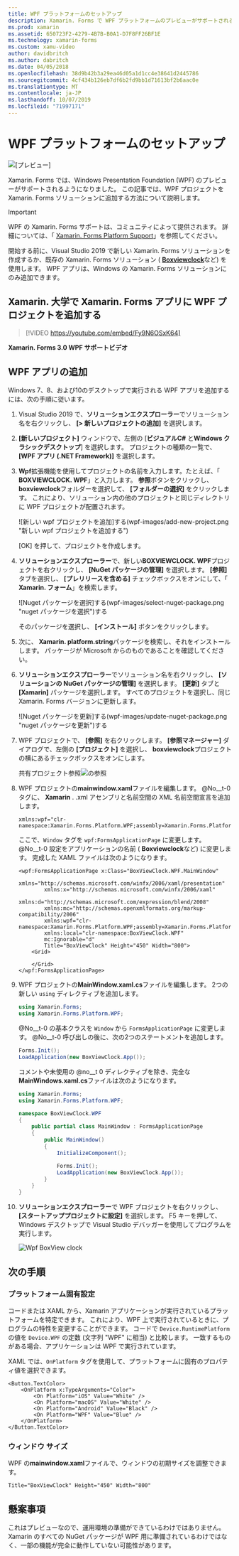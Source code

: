 ```yaml
---
title: WPF プラットフォームのセットアップ
description: Xamarin. Forms で WPF プラットフォームのプレビューがサポートされるようになりました
ms.prod: xamarin
ms.assetid: 650723F2-4279-4B7B-B0A1-D7F8FF26BF1E
ms.technology: xamarin-forms
ms.custom: xamu-video
author: davidbritch
ms.author: dabritch
ms.date: 04/05/2018
ms.openlocfilehash: 38d9b42b3a29ea46d05a1d1cc4e38641d2445786
ms.sourcegitcommit: 4cf434b126eb7df6b2fd9bb1d71613bf2b6aac0e
ms.translationtype: MT
ms.contentlocale: ja-JP
ms.lasthandoff: 10/07/2019
ms.locfileid: "71997171"
---
```

# <a name="wpf-platform-setup"></a>WPF プラットフォームのセットアップ

![[プレビュー]](~/media/shared/preview.png)

Xamarin. Forms では、Windows Presentation Foundation (WPF) のプレビューがサポートされるようになりました。 この記事では、WPF プロジェクトを Xamarin. Forms ソリューションに追加する方法について説明します。

> [!IMPORTANT]
> WPF の Xamarin. Forms サポートは、コミュニティによって提供されます。 詳細については、「 [Xamarin. Forms Platform Support](https://github.com/xamarin/Xamarin.Forms/wiki/Platform-Support)」を参照してください。

開始する前に、Visual Studio 2019 で新しい Xamarin. Forms ソリューションを作成するか、既存の Xamarin. Forms ソリューション ( [**Boxviewclock**](https://docs.microsoft.com/samples/xamarin/xamarin-forms-samples/boxview-boxviewclock)など) を使用します。 WPF アプリは、Windows の Xamarin. Forms ソリューションにのみ追加できます。

## <a name="add-a-wpf-project-to-a-xamarinforms-app-with-xamarinuniversity"></a>Xamarin. 大学で Xamarin. Forms アプリに WPF プロジェクトを追加する

> [!VIDEO https://youtube.com/embed/Fy9N6OSxK64]

**Xamarin. Forms 3.0 WPF サポートビデオ**

## <a name="adding-a-wpf-app"></a>WPF アプリの追加

Windows 7、8、および10のデスクトップで実行される WPF アプリを追加するには、次の手順に従います。

1. Visual Studio 2019 で、**ソリューションエクスプローラー**でソリューション名を右クリックし、 **[> 新しいプロジェクトの追加]** を選択します。

2. **[新しいプロジェクト]** ウィンドウで、左側の [**ビジュアルC#** と**Windows クラシックデスクトップ**] を選択します。 プロジェクトの種類の一覧で、 **[WPF アプリ (.NET Framework)]** を選択します。

3. **Wpf**拡張機能を使用してプロジェクトの名前を入力します。たとえば、「 **BOXVIEWCLOCK. WPF**」と入力します。 **参照**ボタンをクリックし、 **boxviewclock**フォルダーを選択して、 **[フォルダーの選択]** をクリックします。 これにより、ソリューション内の他のプロジェクトと同じディレクトリに WPF プロジェクトが配置されます。

    ![新しい wpf プロジェクトを追加]する(wpf-images/add-new-project.png "新しい wpf プロジェクトを追加する")

    [OK] を押して、プロジェクトを作成します。

4. **ソリューションエクスプローラー**で、新しい**BOXVIEWCLOCK. WPF**プロジェクトを右クリックし、 **[NuGet パッケージの管理]** を選択します。 **[参照]** タブを選択し、 **[プレリリースを含める]** チェックボックスをオンにして、「 **Xamarin. フォーム**」を検索します。

    ![Nuget パッケージを選択]する(wpf-images/select-nuget-package.png "nuget パッケージを選択")する

    そのパッケージを選択し、 **[インストール]** ボタンをクリックします。

5. 次に、 **Xamarin. platform.string**パッケージを検索し、それをインストールします。 パッケージが Microsoft からのものであることを確認してください。

6. **ソリューションエクスプローラー**でソリューション名を右クリックし、 **[ソリューションの NuGet パッケージの管理]** を選択します。 **[更新]** タブと **[Xamarin]** パッケージを選択します。 すべてのプロジェクトを選択し、同じ Xamarin. Forms バージョンに更新します。

    ![Nuget パッケージを更新]する(wpf-images/update-nuget-package.png "nuget パッケージを更新")する

7. WPF プロジェクトで、 **[参照]** を右クリックします。 **[参照マネージャー]** ダイアログで、左側の **[プロジェクト]** を選択し、 **boxviewclock**プロジェクトの横にあるチェックボックスをオンにします。

    共有プロジェクト参照![の参照](wpf-images/reference-shared-project.png "共有プロジェクト")

8. WPF プロジェクトの**mainwindow.xaml**ファイルを編集します。 @No__t-0 タグに、 **Xamarin** . .xml アセンブリと名前空間の XML 名前空間宣言を追加します。

    ```xaml
    xmlns:wpf="clr-namespace:Xamarin.Forms.Platform.WPF;assembly=Xamarin.Forms.Platform.WPF"
    ```

    ここで、`Window` タグを `wpf:FormsApplicationPage` に変更します。 @No__t-0 設定をアプリケーションの名前 ( **Boxviewclock**など) に変更します。 完成した XAML ファイルは次のようになります。

    ```xaml
    <wpf:FormsApplicationPage x:Class="BoxViewClock.WPF.MainWindow"
            xmlns="http://schemas.microsoft.com/winfx/2006/xaml/presentation"
            xmlns:x="http://schemas.microsoft.com/winfx/2006/xaml"
            xmlns:d="http://schemas.microsoft.com/expression/blend/2008"
            xmlns:mc="http://schemas.openxmlformats.org/markup-compatibility/2006"
            xmlns:wpf="clr-namespace:Xamarin.Forms.Platform.WPF;assembly=Xamarin.Forms.Platform.WPF"
            xmlns:local="clr-namespace:BoxViewClock.WPF"
            mc:Ignorable="d"
            Title="BoxViewClock" Height="450" Width="800">
        <Grid>

        </Grid>
    </wpf:FormsApplicationPage>
    ```

9. WPF プロジェクトの**MainWindow.xaml.cs**ファイルを編集します。 2つの新しい `using` ディレクティブを追加します。

    ```csharp
    using Xamarin.Forms;
    using Xamarin.Forms.Platform.WPF;
    ```

    @No__t-0 の基本クラスを `Window` から `FormsApplicationPage` に変更します。 @No__t-0 呼び出しの後に、次の2つのステートメントを追加します。

    ```csharp
    Forms.Init();
    LoadApplication(new BoxViewClock.App());
    ```

    コメントや未使用の @no__t 0 ディレクティブを除き、完全な**MainWindows.xaml.cs**ファイルは次のようになります。

    ```csharp
    using Xamarin.Forms;
    using Xamarin.Forms.Platform.WPF;

    namespace BoxViewClock.WPF
    {
        public partial class MainWindow : FormsApplicationPage
        {
            public MainWindow()
            {
                InitializeComponent();

                Forms.Init();
                LoadApplication(new BoxViewClock.App());
            }
        }
    }
    ```

10. **ソリューションエクスプローラー**で WPF プロジェクトを右クリックし、 **[スタートアッププロジェクトに設定]** を選択します。 F5 キーを押して、Windows デスクトップで Visual Studio デバッガーを使用してプログラムを実行します。

    ![Wpf BoxView clock](wpf-images/wpf-boxviewclock.png "Wpf boxview clock" )

## <a name="next-steps"></a>次の手順

### <a name="platform-specifics"></a>プラットフォーム固有設定

コードまたは XAML から、Xamarin アプリケーションが実行されているプラットフォームを特定できます。 これにより、WPF 上で実行されているときに、プログラムの特性を変更することができます。 コードで `Device.RuntimePlatform` の値を `Device.WPF` の定数 (文字列 "WPF" に相当) と比較します。 一致するものがある場合、アプリケーションは WPF で実行されています。

XAML では、`OnPlatform` タグを使用して、プラットフォームに固有のプロパティ値を選択できます。

```xaml
<Button.TextColor>
    <OnPlatform x:TypeArguments="Color">
        <On Platform="iOS" Value="White" />
        <On Platform="macOS" Value="White" />
        <On Platform="Android" Value="Black" />
        <On Platform="WPF" Value="Blue" />
    </OnPlatform>
</Button.TextColor>
```

### <a name="window-size"></a>ウィンドウ サイズ

WPF の**mainwindow.xaml**ファイルで、ウィンドウの初期サイズを調整できます。

```xaml
Title="BoxViewClock" Height="450" Width="800"
```

## <a name="issues"></a>懸案事項

これはプレビューなので、運用環境の準備ができているわけではありません。 Xamarin のすべての NuGet パッケージが WPF 用に準備されているわけではなく、一部の機能が完全に動作していない可能性があります。
